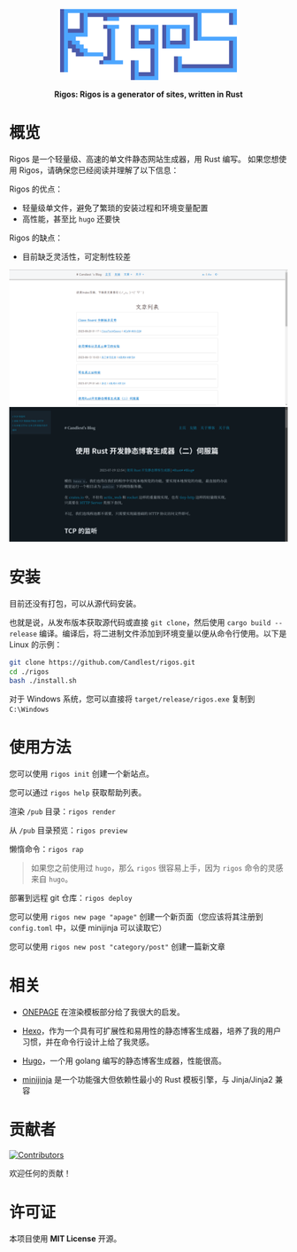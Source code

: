 <div align="center">
  <img src="./rigos_logo.png" alt="" width=320>
  <p><strong>Rigos: Rigos is a generator of sites, written in Rust</strong></p>

</div>

# 概览

Rigos 是一个轻量级、高速的单文件静态网站生成器，用 Rust 编写。
如果您想使用 Rigos，请确保您已经阅读并理解了以下信息：

Rigos 的优点：

- 轻量级单文件，避免了繁琐的安装过程和环境变量配置
- 高性能，甚至比 `hugo` 还要快

Rigos 的缺点：

- 目前缺乏灵活性，可定制性较差

![demo](./2.png)
![demo](./3.png)

# 安装

目前还没有打包，可以从源代码安装。

也就是说，从发布版本获取源代码或直接 `git clone`，然后使用 `cargo build --release` 编译。编译后，将二进制文件添加到环境变量以便从命令行使用。以下是 Linux 的示例：

```bash
git clone https://github.com/Candlest/rigos.git
cd ./rigos
bash ./install.sh
```

对于 Windows 系统，您可以直接将 `target/release/rigos.exe` 复制到 `C:\Windows`

# 使用方法

您可以使用 `rigos init` 创建一个新站点。

您可以通过 `rigos help` 获取帮助列表。

渲染 `/pub` 目录：`rigos render`

从 `/pub` 目录预览：`rigos preview`

懒惰命令：`rigos rap`

> 如果您之前使用过 `hugo`，那么 `rigos` 很容易上手，因为 `rigos` 命令的灵感来自 `hugo`。

部署到远程 git 仓库：`rigos deploy`

您可以使用 `rigos new page "apage"` 创建一个新页面（您应该将其注册到 `config.toml` 中，以便 minijinja 可以读取它）

您可以使用 `rigos new post "category/post"` 创建一篇新文章

# 相关

- [ONEPAGE](https://github.com/hanpei/onepage) 在渲染模板部分给了我很大的启发。

- [Hexo](https://github.com/hexojs/hexo)，作为一个具有可扩展性和易用性的静态博客生成器，培养了我的用户习惯，并在命令行设计上给了我灵感。

- [Hugo](https://gohugo.io/)，一个用 golang 编写的静态博客生成器，性能很高。

- [minijinja](https://github.com/mitsuhiko/minijinja) 是一个功能强大但依赖性最小的 Rust 模板引擎，与 Jinja/Jinja2 兼容

# 贡献者

[<a href="https://github.com/Candlest/rigos/graphs/contributors"><img src="https://contrib.rocks/image?repo=Candlest/rigos" alt="Contributors" /></a>](https://github.com/Candlest)

欢迎任何的贡献！

# 许可证

本项目使用 **MIT License** 开源。
